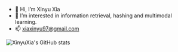 - 👋 Hi, I’m Xinyu Xia
- 👀 I’m interested in information retrieval, hashing and multimodal learning.
- 📫 xiaxinyu97@gmail.com
  
![XinyuXia's GitHub stats](https://github-readme-stats.vercel.app/api?username=XinyuXia97&show_icons=true&theme=merko)
<!---
MrSummer123/MrSummer123 is a ✨ special ✨ repository because its `README.md` (this file) appears on your GitHub profile.
You can click the Preview link to take a look at your changes.
--->
